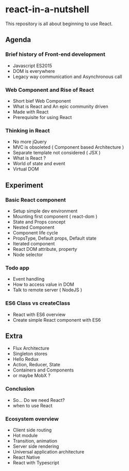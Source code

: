 # react-in-a-nutshell
This repository is all about beginning to use React.

## Agenda

### Brief history of Front-end development
- Javascript ES2015
- DOM is everywhere
- Legacy way communication and Asynchronous call

### Web Component and Rise of React
- Short bief Web Component
- What is React and An epic community driven
- Made with React
- Prerequisite for using React

### Thinking in React
- No more jQuery 
- MVC is obsoleted ( Component based Architecture ) 
- Separate  template not considered ( JSX )
- What is React ?
- World of state and event
- Virtual DOM

## Experiment	
### Basic React component
- Setup simple dev environment
- Mounting first component ( react-dom )
- State and Props concept
- Nested Component
- Component life cycle
- PropsType, Default props, Default state
- Iterated component
- React DOM attribute, property
- Node selector

### Todo app
- Event handling
- How to access value in DOM
- Talk to remote server ( NodeJS )

### ES6 Class vs createClass
- React with ES6 overview
- Create simple React component with ES6

## Extra
- Flux Architecture
- Singleton stores
- Hello Redux
- Action, Reducer, State
- Containers and Components
- or maybe MobX ?

### Conclusion
- So... Do we need React?
- when to use React

### Ecosystem overview
- Client side routing
- Hot module
- Transition, animation
- Server side rendering
- Universal application architecture
- React Native
- React with Typescript
